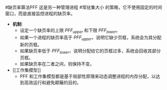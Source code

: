 #缺页率算法PFF
这是另一种管理进程 #常驻集大小 的策略，它不使用固定的时间窗口，而是直接监控进程的缺页率。
*   **机制**:
    *   设定一个缺页率的上限 $PFF_{upper}$ 和下限 $PFF_{lower}$。
    *   如果一个进程的缺页率高于 $PFF_{upper}$，说明它缺少页框，系统会为其分配新的页框。
    *   如果缺页率低于 $PFF_{lower}$，说明分配给它的页框过多，系统会回收其部分页框。
    *   如果缺页率在二者之间，则保持不变。
* [[工作集模型]] 
	* PFF 和工作集模型都是基于局部性原理来动态调整进程的内存分配，以达到高效运行和避免颠簸的目的。